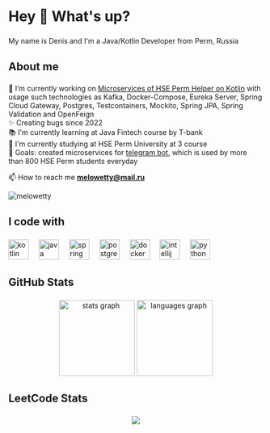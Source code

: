 <h1 align="left">Hey 👋 What's up?</h1>

###

<p align="left">My name is Denis and I'm a Java/Kotlin Developer from Perm, Russia</p>

###

<h2 align="left">About me</h2>

###

🔭 I’m currently working on [Microservices of HSE Perm Helper on Kotlin](https://github.com/HSE-Perm-Helper/) with usage such technologies as Kafka, Docker-Compose, Eureka Server, Spring Cloud Gateway, Postgres, Testcontainers, Mockito, Spring JPA, Spring Validation and OpenFeign<br>
✨ Creating bugs since 2022<br>
📚 I'm currently learning at Java Fintech course by T-bank<br>
🏫 I'm currently studying at HSE Perm University at 3 course<br>
🎯 Goals: created microservices for [telegram bot](https://t.me/hse_perm_helper_bot), which is used by more than 800 HSE Perm students everyday<br>

📫 How to reach me **melowetty@mail.ru**

<p align="left"> <img src="https://komarev.com/ghpvc/?username=melowetty&label=Profile%20views&color=0e75b6&style=flat" alt="melowetty" /> </p>

<p align="left"></p>

###

<h2 align="left">I code with</h2>

###

<div align="left">
  <img src="https://cdn.jsdelivr.net/gh/devicons/devicon/icons/kotlin/kotlin-original.svg" height="40" alt="kotlin logo"  />
  <img width="12" />
  <img src="https://cdn.jsdelivr.net/gh/devicons/devicon/icons/java/java-original.svg" height="40" alt="java logo"  />
  <img width="12" />
  <img src="https://cdn.jsdelivr.net/gh/devicons/devicon/icons/spring/spring-original.svg" height="40" alt="spring logo"  />
  <img width="12" />
  <img src="https://cdn.jsdelivr.net/gh/devicons/devicon/icons/postgresql/postgresql-original.svg" height="40" alt="postgresql logo"  />
  <img width="12" />
  <img src="https://cdn.jsdelivr.net/gh/devicons/devicon/icons/docker/docker-original.svg" height="40" alt="docker logo"  />
  <img width="12" />
  <img src="https://cdn.jsdelivr.net/gh/devicons/devicon/icons/intellij/intellij-original.svg" height="40" alt="intellij logo"  />
  <img width="12" />
  <img src="https://cdn.jsdelivr.net/gh/devicons/devicon/icons/python/python-original.svg" height="40" alt="python logo"  />
</div>

###

<h2 align="left">GitHub Stats</h2>

###

<div align="center">
  <img src="https://github-readme-stats.vercel.app/api?username=melowetty&hide_title=false&hide_rank=false&show_icons=true&include_all_commits=true&count_private=true&disable_animations=false&theme=dracula&locale=en&hide_border=false&order=1" height="150" alt="stats graph"  />
  <img src="https://github-readme-stats.vercel.app/api/top-langs?username=melowetty&locale=en&hide_title=false&layout=compact&card_width=320&langs_count=5&theme=dracula&hide_border=false&order=2" height="150" alt="languages graph"  />
</div>

###

<h2 align="left">LeetCode Stats</h2>

###
<div align="center"><img src="https://leetcode-stats-six.vercel.app/api?username=melowetty&theme=dark"/></div>
